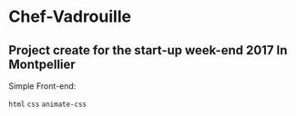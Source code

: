 # Chef-Vadrouille

## Project create for the start-up week-end 2017 In Montpellier

Simple Front-end:

`html`
`css`
`animate-css`
